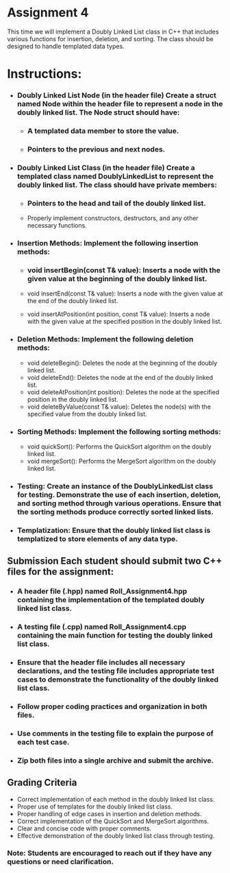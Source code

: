 

# Assignment 4

This time we will implement a Doubly Linked List class in C++ that includes various functions for insertion, deletion, and sorting. The class should be designed to handle templated data types.

# Instructions:

* ### Doubly Linked List Node (in the header file)   Create a struct named Node within the header file to represent a node in the doubly linked list. The Node struct should have:

  * ### A templated data member to store the value.

  * ### Pointers to the previous and next nodes.

    

* ### Doubly Linked List Class (in the header file)   Create a templated class named DoublyLinkedList to represent the doubly linked list. The class should have private members:

  * ### Pointers to the head and tail of the doubly linked list.

  * Properly implement constructors, destructors, and any other necessary functions.  
    

* ### Insertion Methods:   Implement the following insertion methods:

  * ### void insertBegin(const T& value): Inserts a node with the given value at the beginning of the doubly linked list.

  * void insertEnd(const T& value): Inserts a node with the given value at the end of the doubly linked list.  
  * void insertAtPosition(int position, const T& value): Inserts a node with the given value at the specified position in the doubly linked list.  
    

* ### Deletion Methods:   Implement the following deletion methods:

  * void deleteBegin(): Deletes the node at the beginning of the doubly linked list.  
  * void deleteEnd(): Deletes the node at the end of the doubly linked list.  
  * void deleteAtPosition(int position): Deletes the node at the specified position in the doubly linked list.  
  * void deleteByValue(const T& value): Deletes the node(s) with the specified value from the doubly linked list.  
    

* ### Sorting Methods:   Implement the following sorting methods:

  * void quickSort(): Performs the QuickSort algorithm on the doubly linked list.  
  * void mergeSort(): Performs the MergeSort algorithm on the doubly linked list.  
    

* ### Testing:   Create an instance of the DoublyLinkedList class for testing. Demonstrate the use of each insertion, deletion, and sorting method through various operations. Ensure that the sorting methods produce correctly sorted linked lists.


* ### Templatization:   Ensure that the doubly linked list class is templatized to store elements of any data type.


## Submission Each student should submit two C++ files for the assignment:

* ### A header file (.hpp) named Roll\_Assignment4.hpp containing the implementation of the templated doubly linked list class.

* ### A testing file (.cpp) named Roll\_Assignment4.cpp containing the main function for testing the doubly linked list class.

* ### Ensure that the header file includes all necessary declarations, and the testing file includes appropriate test cases to demonstrate the functionality of the doubly linked list class.

* ### Follow proper coding practices and organization in both files.

* ### Use comments in the testing file to explain the purpose of each test case.

* ### Zip both files into a single archive and submit the archive.


## Grading Criteria

* Correct implementation of each method in the doubly linked list class.  
* Proper use of templates for the doubly linked list class.  
* Proper handling of edge cases in insertion and deletion methods.  
* Correct implementation of the QuickSort and MergeSort algorithms.  
* Clear and concise code with proper comments.  
* Effective demonstration of the doubly linked list class through testing.

### **Note: Students are encouraged to reach out if they have any questions or need clarification.**

